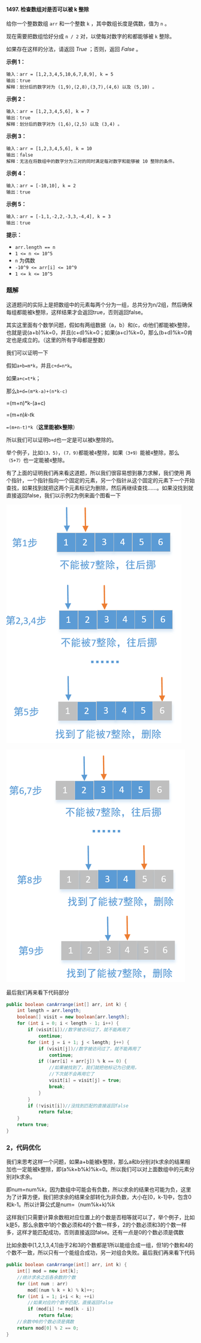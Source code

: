 #### 1497. 检查数组对是否可以被 k 整除

给你一个整数数组 `arr` 和一个整数 `k` ，其中数组长度是偶数，值为 `n` 。

现在需要把数组恰好分成 `n / 2` 对，以使每对数字的和都能够被 `k` 整除。

如果存在这样的分法，请返回 *True* ；否则，返回 *False* 。

**示例 1：**

```shell
输入：arr = [1,2,3,4,5,10,6,7,8,9], k = 5
输出：true
解释：划分后的数字对为 (1,9),(2,8),(3,7),(4,6) 以及 (5,10) 。
```

**示例 2：**

```shell
输入：arr = [1,2,3,4,5,6], k = 7
输出：true
解释：划分后的数字对为 (1,6),(2,5) 以及 (3,4) 。
```

**示例 3：**

```shell
输入：arr = [1,2,3,4,5,6], k = 10
输出：false
解释：无法在将数组中的数字分为三对的同时满足每对数字和能够被 10 整除的条件。
```

**示例 4：**

```shell
输入：arr = [-10,10], k = 2
输出：true
```

**示例 5：**

```shell
输入：arr = [-1,1,-2,2,-3,3,-4,4], k = 3
输出：true
```

**提示：**

- `arr.length == n`
- `1 <= n <= 10^5`
- `n` 为偶数
- `-10^9 <= arr[i] <= 10^9`
- `1 <= k <= 10^5`

### 题解

这道题问的实际上是把数组中的元素每两个分为一组，总共分为n/2组，然后确保每组都能被k整除，这样结果才会返回true，否则返回false。

其实这里面有个数学问题，假如有两组数据（a，b）和(c，d)他们都能被k整除，也就是说(a+b)%k=0，并且(c+d)%k=0；如果(a+c)%k=0，那么(b+d)%k=0肯定也是成立的。（这里的所有字母都是整数）

我们可以证明一下

假如`a+b=m*k`，并且`c+d=n*k`。

如果`a+c=t*k`；

那么`b+d=(m*k-a)+(n*k-c)`

=(m+n)*k-(a+c)

=(m+n)*k-t*k

`=(m+n-t)*k`（**这里能被k整除**）

所以我们可以证明`b+d`也一定是可以被k整除的。

举个例子，比如`(3，5)`，`(7，9)`都能被`4`整除，如果`（3+9）`能被`4`整除，那么`（5+7）`也一定能被`4`整除。

有了上面的证明我们再来看这道题，所以我们很容易想到暴力求解，我们使用 两个指针，一个指针指向一个固定的元素，另一个指针从这个固定的元素下一个开始查找，如果找到就把这两个元素标记为删除，然后再继续查找……。如果没找到就直接返回false，我们以示例2为例来画个图看一下

![image.png](./images/检查数组对是否可以被k整除/1.jpg)

![image.png](./images/检查数组对是否可以被k整除/2.jpg)

最后我们再来看下代码部分

```java
public boolean canArrange(int[] arr, int k) {
    int length = arr.length;
    boolean[] visit = new boolean[arr.length];
    for (int i = 0; i < length - 1; i++) {
        if (visit[i])//数字被访问过了，就不能再用了
            continue;
        for (int j = i + 1; j < length; j++) {
            if (visit[j])//数字被访问过了，就不能再用了
                continue;
            if ((arr[i] + arr[j]) % k == 0) {
                //如果被找到了，我们就把他标记为已使用，
                //下次就不会再用它了
                visit[i] = visit[j] = true;
                break;
            }
        }
        if (!visit[i])//没找到匹配的直接返回false
            return false;
    }
    return true;
}
```

### 2，代码优化

我们来思考这样一个问题，如果a+b能被k整除，那么a和b分别对k求余的结果相加也一定能被k整除，即(a%k+b%k)%k=0。所以我们可以对上面数组中的元素分别对k求余。

即num=num%k，因为数组中可能会有负数，所以求余的结果也可能为负，这里为了计算方便，我们把求余的结果全部转化为非负数，大小在[0，k-1]中，包含0和k-1。所以计算公式是num=（num%k+k)%k

这样我们只需要计算余数相对应位置上的个数是否相等就可以了，举个例子，比如k是5，那么余数中1的个数必须和4的个数一样多，2的个数必须和3的个数一样多，这样才能匹配成功，否则直接返回false。还有一点是0的个数必须是偶数

比如余数中[1,2,1,3,4,1]由于2和3的个数都是1所以能组合成一组，但1的个数和4的个数不一致，所以只有一个能组合成功，另一对组合失败。最后我们再来看下代码

```java
public boolean canArrange(int[] arr, int k) {
    int[] mod = new int[k];
    //统计求余之后各余数的个数
    for (int num : arr)
        mod[(num % k + k) % k]++;
    for (int i = 1; i+i < k; ++i)
        //如果对应的个数不匹配，直接返回false
        if (mod[i] != mod[k - i])
            return false;
    //余数中0的个数必须是偶数
    return mod[0] % 2 == 0;
}
```

